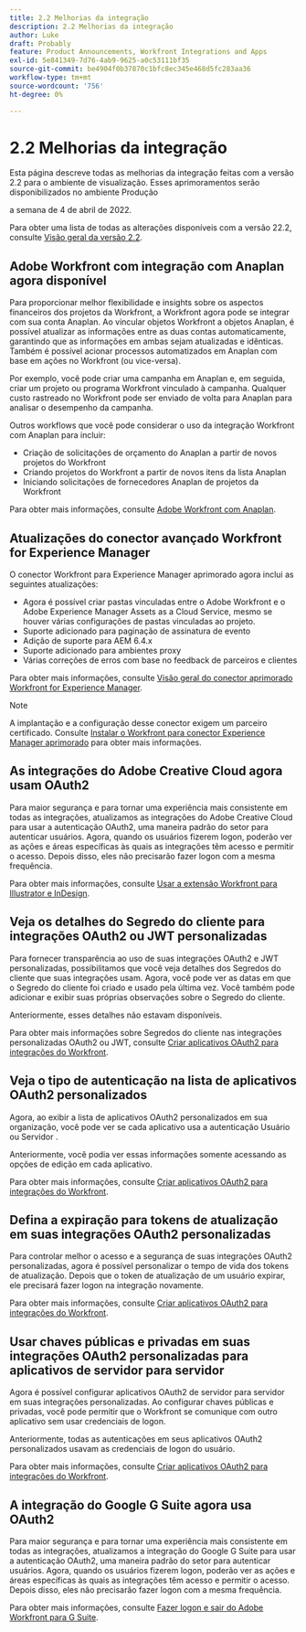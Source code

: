 ```yaml
---
title: 2.2 Melhorias da integração
description: 2.2 Melhorias da integração
author: Luke
draft: Probably
feature: Product Announcements, Workfront Integrations and Apps
exl-id: 5e841349-7d76-4ab9-9625-a0c53111bf35
source-git-commit: be4904f0b37870c1bfc8ec345e468d5fc283aa36
workflow-type: tm+mt
source-wordcount: '756'
ht-degree: 0%

---
```


# 2.2 Melhorias da integração

Esta página descreve todas as melhorias da integração feitas com a versão 2.2 para o ambiente de visualização. Esses aprimoramentos serão disponibilizados no ambiente Produção

<!--
<MadCap:conditionalText data-mc-conditions="QuicksilverOrClassic.Draft mode">
in January 2022
</MadCap:conditionalText>
-->

a semana de 4 de abril de 2022.

Para obter uma lista de todas as alterações disponíveis com a versão 22.2, consulte [Visão geral da versão 2.2](../../../product-announcements/product-releases/22.2-release-activity/22-2-release-overview.md).

## Adobe Workfront com integração com Anaplan agora disponível

Para proporcionar melhor flexibilidade e insights sobre os aspectos financeiros dos projetos da Workfront, a Workfront agora pode se integrar com sua conta Anaplan. Ao vincular objetos Workfront a objetos Anaplan, é possível atualizar as informações entre as duas contas automaticamente, garantindo que as informações em ambas sejam atualizadas e idênticas. Também é possível acionar processos automatizados em Anaplan com base em ações no Workfront (ou vice-versa).

Por exemplo, você pode criar uma campanha em Anaplan e, em seguida, criar um projeto ou programa Workfront vinculado à campanha. Qualquer custo rastreado no Workfront pode ser enviado de volta para Anaplan para analisar o desempenho da campanha.

Outros workflows que você pode considerar o uso da integração Workfront com Anaplan para incluir:

* Criação de solicitações de orçamento do Anaplan a partir de novos projetos do Workfront
* Criando projetos do Workfront a partir de novos itens da lista Anaplan
* Iniciando solicitações de fornecedores Anaplan de projetos da Workfront

Para obter mais informações, consulte [Adobe Workfront com Anaplan](../../../workfront-integrations-and-apps/adobe-workfront-with-anaplan/anaplan-integration.md).

## Atualizações do conector avançado Workfront for Experience Manager

O conector Workfront para Experience Manager aprimorado agora inclui as seguintes atualizações:

* Agora é possível criar pastas vinculadas entre o Adobe Workfront e o Adobe Experience Manager Assets as a Cloud Service, mesmo se houver várias configurações de pastas vinculadas ao projeto.
* Suporte adicionado para paginação de assinatura de evento
* Adição de suporte para AEM 6.4.x
* Suporte adicionado para ambientes proxy
* Várias correções de erros com base no feedback de parceiros e clientes

Para obter mais informações, consulte [Visão geral do conector aprimorado Workfront for Experience Manager](../../../documents/workfront-and-experience-manager-integrations/workfront-for-experience-manager-enhanced-connector/workfront-aem-enhanced-connector-overview.md).

>[!NOTE]
>
>A implantação e a configuração desse conector exigem um parceiro certificado. Consulte [Instalar o Workfront para conector Experience Manager aprimorado](https://experienceleague.adobe.com/docs/experience-manager-cloud-service/content/assets/integrations/workfront-connector-install.html?lang=en#) para obter mais informações.

## As integrações do Adobe Creative Cloud agora usam OAuth2

Para maior segurança e para tornar uma experiência mais consistente em todas as integrações, atualizamos as integrações do Adobe Creative Cloud para usar a autenticação OAuth2, uma maneira padrão do setor para autenticar usuários. Agora, quando os usuários fizerem logon, poderão ver as ações e áreas específicas às quais as integrações têm acesso e permitir o acesso. Depois disso, eles não precisarão fazer logon com a mesma frequência.

Para obter mais informações, consulte [Usar a extensão Workfront para Illustrator e InDesign](../../../documents/workfront-for-adobe-creative-cloud/use-wf-adobe-cc.md).

## Veja os detalhes do Segredo do cliente para integrações OAuth2 ou JWT personalizadas

Para fornecer transparência ao uso de suas integrações OAuth2 e JWT personalizadas, possibilitamos que você veja detalhes dos Segredos do cliente que suas integrações usam. Agora, você pode ver as datas em que o Segredo do cliente foi criado e usado pela última vez. Você também pode adicionar e exibir suas próprias observações sobre o Segredo do cliente.

Anteriormente, esses detalhes não estavam disponíveis.

Para obter mais informações sobre Segredos do cliente nas integrações personalizadas OAuth2 ou JWT, consulte [Criar aplicativos OAuth2 para integrações do Workfront](../../../administration-and-setup/configure-integrations/create-oauth-application.md).

## Veja o tipo de autenticação na lista de aplicativos OAuth2 personalizados

Agora, ao exibir a lista de aplicativos OAuth2 personalizados em sua organização, você pode ver se cada aplicativo usa a autenticação Usuário ou Servidor .

Anteriormente, você podia ver essas informações somente acessando as opções de edição em cada aplicativo.

Para obter mais informações, consulte [Criar aplicativos OAuth2 para integrações do Workfront](../../../administration-and-setup/configure-integrations/create-oauth-application.md).

## Defina a expiração para tokens de atualização em suas integrações OAuth2 personalizadas

Para controlar melhor o acesso e a segurança de suas integrações OAuth2 personalizadas, agora é possível personalizar o tempo de vida dos tokens de atualização. Depois que o token de atualização de um usuário expirar, ele precisará fazer logon na integração novamente.

Para obter mais informações, consulte [Criar aplicativos OAuth2 para integrações do Workfront](../../../administration-and-setup/configure-integrations/create-oauth-application.md).

## Usar chaves públicas e privadas em suas integrações OAuth2 personalizadas para aplicativos de servidor para servidor

Agora é possível configurar aplicativos OAuth2 de servidor para servidor em suas integrações personalizadas. Ao configurar chaves públicas e privadas, você pode permitir que o Workfront se comunique com outro aplicativo sem usar credenciais de logon.

Anteriormente, todas as autenticações em seus aplicativos OAuth2 personalizados usavam as credenciais de logon do usuário.

Para obter mais informações, consulte [Criar aplicativos OAuth2 para integrações do Workfront](../../../administration-and-setup/configure-integrations/create-oauth-application.md).

## A integração do Google G Suite agora usa OAuth2

Para maior segurança e para tornar uma experiência mais consistente em todas as integrações, atualizamos a integração do Google G Suite para usar a autenticação OAuth2, uma maneira padrão do setor para autenticar usuários. Agora, quando os usuários fizerem logon, poderão ver as ações e áreas específicas às quais as integrações têm acesso e permitir o acesso. Depois disso, eles não precisarão fazer logon com a mesma frequência.

Para obter mais informações, consulte [Fazer logon e sair do Adobe Workfront para G Suite](../../../workfront-integrations-and-apps/workfront-for-g-suite/log-in-and-out-wf-for-gsuite.md).
